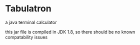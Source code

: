# Tabulatron
a java terminal calculator

this jar file is compiled in JDK 1.8, so there should be no known compatability issues
